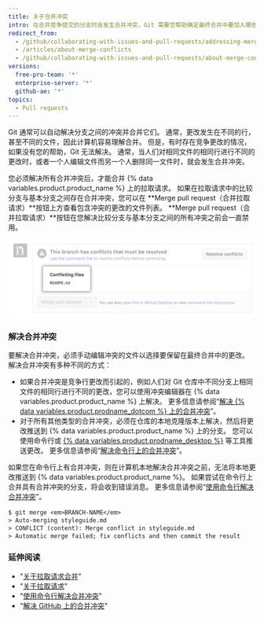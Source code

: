 ```yaml
---
title: 关于合并冲突
intro: 在合并竞争提交的分支时会发生合并冲突，Git 需要您帮助确定最终合并中要加入哪些更改。
redirect_from:
  - /github/collaborating-with-issues-and-pull-requests/addressing-merge-conflicts/about-merge-conflicts
  - /articles/about-merge-conflicts
  - /github/collaborating-with-issues-and-pull-requests/about-merge-conflicts
versions:
  free-pro-team: '*'
  enterprise-server: '*'
  github-ae: '*'
topics:
  - Pull requests
---
```


Git 通常可以自动解决分支之间的冲突并合并它们。 通常，更改发生在不同的行，甚至不同的文件，因此计算机容易理解合并。 但是，有时存在竞争更改的情况，如果没有您的帮助，Git 无法解决。 通常，当人们对相同文件的相同行进行不同的更改时，或者一个人编辑文件而另一个人删除同一文件时，就会发生合并冲突。

您必须解决所有合并冲突后，才能合并 {% data variables.product.product_name %} 上的拉取请求。 如果在拉取请求中的比较分支与基本分支之间存在合并冲突，您可以在 **Merge pull request（合并拉取请求）**按钮上方查看包含冲突的更改的文件列表。 **Merge pull request（合并拉取请求）**按钮在您解决比较分支与基本分支之间的所有冲突之前会一直禁用。

![合并冲突错误消息](/assets/images/help/pull_requests/merge_conflict_error_on_github.png)

### 解决合并冲突

要解决合并冲突，必须手动编辑冲突的文件以选择要保留在最终合并中的更改。 解决合并冲突有多种不同的方式：

- 如果合并冲突是竞争行更改而引起的，例如人们对 Git 仓库中不同分支上相同文件的相同行进行不同的更改，您可以使用冲突编辑器在 {% data variables.product.product_name %} 上解决。 更多信息请参阅“[解决 {% data variables.product.prodname_dotcom %} 上的合并冲突](/articles/resolving-a-merge-conflict-on-github)”。
- 对于所有其他类型的合并冲突，必须在仓库的本地克隆版本上解决，然后将更改推送到 {% data variables.product.product_name %} 上的分支。 您可以使用命令行或 [{% data variables.product.prodname_desktop %}](https://desktop.github.com/) 等工具推送更改。 更多信息请参阅“[解决命令行上的合并冲突](/articles/resolving-a-merge-conflict-using-the-command-line)”。

如果您在命令行上有合并冲突，则在计算机本地解决合并冲突之前，无法将本地更改推送到 {% data variables.product.product_name %}。 如果尝试在命令行上合并具有合并冲突的分支，将会收到错误消息。 更多信息请参阅“[使用命令行解决合并冲突](/articles/resolving-a-merge-conflict-using-the-command-line/)”。
```shell
$ git merge <em>BRANCH-NAME</em>
> Auto-merging styleguide.md
> CONFLICT (content): Merge conflict in styleguide.md
> Automatic merge failed; fix conflicts and then commit the result
```

### 延伸阅读

- "[关于拉取请求合并](/articles/about-pull-request-merges/)"
- "[关于拉取请求](/articles/about-pull-requests/)"
- "[使用命令行解决合并冲突](/articles/resolving-a-merge-conflict-using-the-command-line)"
- "[解决 GitHub 上的合并冲突](/articles/resolving-a-merge-conflict-on-github)"
